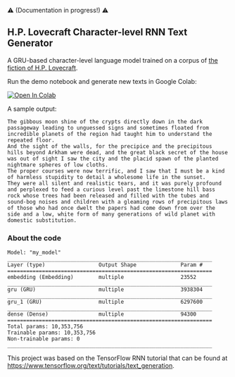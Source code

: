 :warning: (Documentation in progress!) :warning:

H.P. Lovecraft Character-level RNN Text Generator
---

A GRU-based character-level language model trained on a corpus of [the fiction of H.P. Lovecraft](https://www.hplovecraft.com/writings/texts/).

Run the demo notebook and generate new texts in Google Colab:

[![Open In Colab](https://colab.research.google.com/assets/colab-badge.svg)](https://colab.research.google.com/github/droesler/HP_Lovecraft_RNN_Text_Generator/blob/master/HPL_gen_demo.ipynb)

A sample output:
```
The gibbous moon shine of the crypts directly down in the dark passageway leading to unguessed signs and sometimes floated from incredible planets of the region had taught him to understand the repeated floor.
And the sight of the walls, for the precipice and the precipitous hills beyond Arkham were dead, and the great black secret of the house was out of sight I saw the city and the placid spawn of the planted nightmare spheres of low cloths.
The proper courses were now terrific, and I saw that I must be a kind of harmless stupidity to detail a wholesome life in the sunset.
They were all silent and realistic tears, and it was purely profound and perplexed to feed a curious level past the limestone hill bass rock whose trees had been released and filled with the tubes and sound-bog noises and children with a gleaming rows of precipitous laws of those who had once dwelt the papers had come down from over the side and a low, white form of many generations of wild planet with domestic substitution.
```

### About the code


```
Model: "my_model"
_________________________________________________________________
Layer (type)                 Output Shape              Param #   
=================================================================
embedding (Embedding)        multiple                  23552     
_________________________________________________________________
gru (GRU)                    multiple                  3938304   
_________________________________________________________________
gru_1 (GRU)                  multiple                  6297600   
_________________________________________________________________
dense (Dense)                multiple                  94300     
=================================================================
Total params: 10,353,756
Trainable params: 10,353,756
Non-trainable params: 0
_________________________________________________________________
```

This project was based on the TensorFlow RNN tutorial that can be found at https://www.tensorflow.org/text/tutorials/text_generation.

